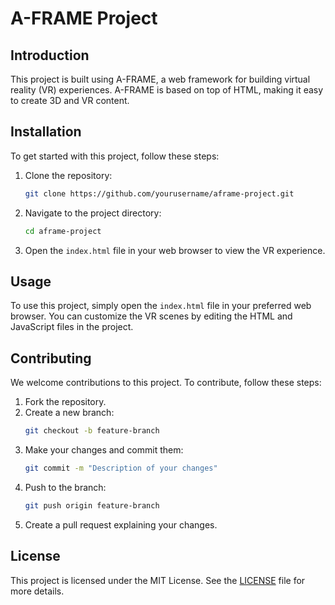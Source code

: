 # A-FRAME Project

## Introduction
This project is built using A-FRAME, a web framework for building virtual reality (VR) experiences. A-FRAME is based on top of HTML, making it easy to create 3D and VR content.

## Installation
To get started with this project, follow these steps:

1. Clone the repository:
    ```bash
    git clone https://github.com/yourusername/aframe-project.git
    ```
2. Navigate to the project directory:
    ```bash
    cd aframe-project
    ```
3. Open the `index.html` file in your web browser to view the VR experience.

## Usage
To use this project, simply open the `index.html` file in your preferred web browser. You can customize the VR scenes by editing the HTML and JavaScript files in the project.

## Contributing
We welcome contributions to this project. To contribute, follow these steps:

1. Fork the repository.
2. Create a new branch:
    ```bash
    git checkout -b feature-branch
    ```
3. Make your changes and commit them:
    ```bash
    git commit -m "Description of your changes"
    ```
4. Push to the branch:
    ```bash
    git push origin feature-branch
    ```
5. Create a pull request explaining your changes.

## License
This project is licensed under the MIT License. See the [LICENSE](LICENSE) file for more details.

